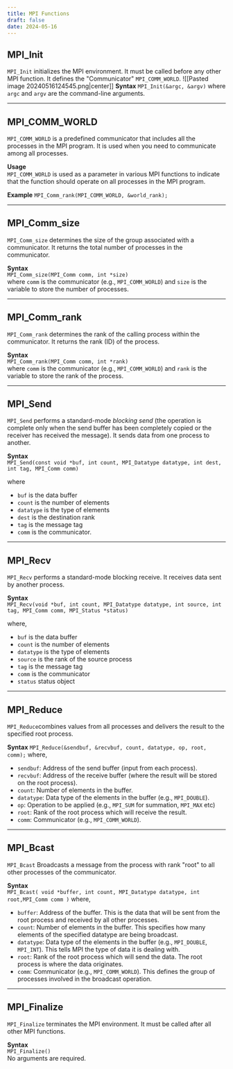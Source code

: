 ```yaml
---
title: MPI Functions
draft: false
date: 2024-05-16
---
```


## MPI_Init
`MPI_Init` initializes the MPI environment. It must be called before any other MPI function. It defines the "Communicator" `MPI_COMM_WORLD`.
![[Pasted image 20240516124545.png|center]]
**Syntax**
`MPI_Init(&argc, &argv)` 
where `argc` and `argv` are the command-line arguments.

---
## MPI_COMM_WORLD

`MPI_COMM_WORLD` is a predefined communicator that includes all the processes in the MPI program. It is used when you need to communicate among all processes.

**Usage**  
`MPI_COMM_WORLD` is used as a parameter in various MPI functions to indicate that the function should operate on all processes in the MPI program.

**Example**
`MPI_Comm_rank(MPI_COMM_WORLD, &world_rank);`

---

## MPI_Comm_size
`MPI_Comm_size` determines the size of the group associated with a communicator. It returns the total number of processes in the communicator.

**Syntax**  
`MPI_Comm_size(MPI_Comm comm, int *size)`  
where `comm` is the communicator (e.g., `MPI_COMM_WORLD`) and `size` is the variable to store the number of processes.

---
## MPI_Comm_rank

`MPI_Comm_rank` determines the rank of the calling process within the communicator. It returns the rank (ID) of the process.

**Syntax**  
`MPI_Comm_rank(MPI_Comm comm, int *rank)`  
where `comm` is the communicator (e.g., `MPI_COMM_WORLD`) and `rank` is the variable to store the rank of the process.

---
## MPI_Send
`MPI_Send` performs a standard-mode *blocking send* (the operation is complete only when the send buffer has been completely copied or the receiver has received the message). It sends data from one process to another.

**Syntax**  
`MPI_Send(const void *buf, int count, MPI_Datatype datatype, int dest, int tag, MPI_Comm comm)`  

where 
- `buf` is the data buffer
- `count` is the number of elements
- `datatype` is the type of elements
- `dest` is the destination rank
- `tag` is the message tag
- `comm` is the communicator.

---

## MPI_Recv

`MPI_Recv` performs a standard-mode blocking receive. It receives data sent by another process.

**Syntax**  
`MPI_Recv(void *buf, int count, MPI_Datatype datatype, int source, int tag, MPI_Comm comm, MPI_Status *status)`  

where,
- `buf` is the data buffer
- `count` is the number of elements
- `datatype` is the type of elements
- `source` is the rank of the source process
- `tag` is the message tag
- `comm` is the communicator
- `status` status object


---
## MPI_Reduce
`MPI_Reduce`combines values from all processes and delivers the result to the specified root process.

**Syntax**
`MPI_Reduce(&sendbuf, &recvbuf, count, datatype, op, root, comm);`
where,
- `sendbuf`: Address of the send buffer (input from each process).
- `recvbuf`: Address of the receive buffer (where the result will be stored on the root process).
- `count`: Number of elements in the buffer.
- `datatype`: Data type of the elements in the buffer (e.g., `MPI_DOUBLE`).
- `op`: Operation to be applied (e.g., `MPI_SUM` for summation, `MPI_MAX` etc)
- `root`: Rank of the root process which will receive the result.
- `comm`: Communicator (e.g., `MPI_COMM_WORLD`).
---
## MPI_Bcast 
`MPI_Bcast` Broadcasts a message from the process with rank "root" to all other processes of the communicator.

**Syntax**  
`MPI_Bcast( void *buffer, int count, MPI_Datatype datatype, int root,MPI_Comm comm )`
where, 
- `buffer`: Address of the buffer. This is the data that will be sent from the root process and received by all other processes.
- `count`: Number of elements in the buffer. This specifies how many elements of the specified datatype are being broadcast.
- `datatype`: Data type of the elements in the buffer (e.g., `MPI_DOUBLE`, `MPI_INT`). This tells MPI the type of data it is dealing with.
- `root`: Rank of the root process which will send the data. The root process is where the data originates.
- `comm`: Communicator (e.g., `MPI_COMM_WORLD`). This defines the group of processes involved in the broadcast operation.
---

## MPI_Finalize
`MPI_Finalize` terminates the MPI environment. It must be called after all other MPI functions.

**Syntax**  
`MPI_Finalize()`  
No arguments are required.
